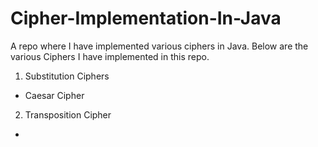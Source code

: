 # Cipher-Implementation-In-Java
A repo where I have implemented various ciphers in Java. Below are the various Ciphers I have implemented in this repo.

1. Substitution Ciphers
- Caesar Cipher

2. Transposition Cipher
- 
